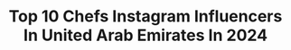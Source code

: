 ---
title: Top 10 Chefs Instagram Influencers In United Arab Emirates In 2024
description: >-
  Find top chefs Instagram influencers in United Arab Emirates in 2024. Most popular hashtags: #dubai #chef #uae #food.
platform: Instagram
hits: 34
text_top: See the top-rated Instagram accounts on inBeat.
text_bottom: Our platform aggregates 34 Instagram influencers like this in United Arab Emirates for you to contact.
profiles:
  - username: "alighzawi"
    fullname: >-
      Ali Ghzawi | علي الغْزْاوي
    bio: >-
      Chef Patron @aleebyali @pounder.inc Top Chef World All Star @bravotopchef Top Chef MENA @mbctopchef
    location: "United Arab Emirates"
    followers: 690896
    engagement: 648
    commentsToLikes: 0.032800
    id: ck1358stm09ro0i19x2j2cstf
    verified: true
    hashtags: "#ihaveastorytotell, #alee"
  - username: "chef.shaheen"
    fullname: >-
      Chef Shaheen | شيف شاهين
    bio: >-
      Chef | Architect Founder of @Yaba.rest - @doloma.rest WhatsApp only : +964 772 228 2826 Dubai 📍
    location: "United Arab Emirates"
    followers: 4203132
    engagement: 174
    commentsToLikes: 0.027550
    id: ckap6k71ig7250i78hu570yho
    verified: false
    hashtags: ""
  - username: "chefsperxos"
    fullname: >-
      Alexandros Pavlopoulos
    bio: >-
      👨‍🍳 Founder of @efzin.ae @thewarehouse_bychefsperxos 🇦🇪 Private Fine Dining 🌎 CHEF NFTS #nfts 📱For Bookings Call +971 56 708 6518 🌎 Concept Creation
    location: "United Arab Emirates"
    followers: 108216
    engagement: 171
    commentsToLikes: 0.027909
    id: ck134b1mqvkee0i19zieej2sl
    verified: false
    hashtags: "#santorini, #organic, #abudhabi, #mykonos"
  - username: "sofiesworld__"
    fullname: >-
      Safa Sartawi
    bio: >-
      وصفات سهلة Palestinian Chef in Dubai Share recipes Certified and licensed chef For inquiries, DM 🇵🇸
    location: "United Arab Emirates"
    followers: 33777
    engagement: 101
    commentsToLikes: 0.213512
    id: ckap9hgplsmun0i7877l4nxfn
    verified: false
    hashtags: "#homemade, #ramadan, #trabzon, #turkishpide"
  - username: "tamamskitchen"
    fullname: >-
      Tamam I Y Abdullah
    bio: >-
      📱Chef/Blogger/Recipe Creator 🎓SCAFA Culinary School in Dubai 🏆Award Top 100 Influencer 🎬Featured at Khaleej Times 📺Sabah El Dar/ NMC licensed
    location: "United Arab Emirates"
    followers: 303000
    engagement: 92
    commentsToLikes: 0.304612
    id: ck13bvqfdxd780i19f738tvjr
    verified: false
    hashtags: "#saudi, #tamamskitchen, #cairo, #ramadan2024"
  - username: "karim.bourgi"
    fullname: >-
      Karim Bourgi
    bio: >-
      MENA’S Best Pastry Chef 2023 E-Book👇🏻
    location: "United Arab Emirates"
    followers: 661898
    engagement: 68
    commentsToLikes: 0.013247
    id: ck0w72rhzbgml0i193luusszn
    verified: false
    hashtags: "#reels, #abudhabi, #tiktok, #uae"
  - username: "chefkelvincheung"
    fullname: >-
      Kelvin Cheung
    bio: >-
      Chef | Partner @junsdubai Third Culture Cooking @menas50best | @gaultmillauuae | @michelinguide 2023 Father | Buddy @bodhi.bites
    location: "United Arab Emirates"
    followers: 199263
    engagement: 21
    commentsToLikes: 0.006522
    id: ckaory84wpb290i787jlko3sl
    verified: true
    hashtags: "#dubaifood, #uae, #junsdubai, #dubai"
  - username: "chefilkerciftci"
    fullname: >-
      ilker Çiftçi
    bio: >-
      Executive Chef 📍Dubai Food & Travel
    location: "United Arab Emirates"
    followers: 30926
    engagement: 361
    commentsToLikes: 0.019493
    id: ck5hh2v2m63el0i11pgkgebi2
    verified: false
    hashtags: "#foodporn, #foodstagram, #delicious, #foodlover"
  - username: "mahdiibourgi"
    fullname: >-
      Mahdi Bourgi
    bio: >-
      • 👨🏻‍🍳 Chef Pâtissier @trykayu • 🇱🇧 Fière Libanais • 📍 Dubai
    location: "United Arab Emirates"
    followers: 32313
    engagement: 378
    commentsToLikes: 0.025314
    id: ck0vwfzjtti8u0i19u1e21wj1
    verified: false
    hashtags: "#food, #chouchou, #like4follow, #follower"
  - username: "alielbourji"
    fullname: >-
      Ali El Bourji  علي البرجي
    bio: >-
      Executive Arabic Chef @ Atlantis The Palm Hotel Dubai 📍@atlantisthepalm 📍 @yallafoodies 👻 @chefalielbourji 🔷Twitter @alielbourji ➡️ #Alielbourji
    location: "United Arab Emirates"
    followers: 88877
    engagement: 98
    commentsToLikes: 0.033654
    id: ckaorfz8sn1gx0i78wpnmjydf
    verified: false
    hashtags: "#arabicfood, #uae, #bourji, #atlantisdubai"
---